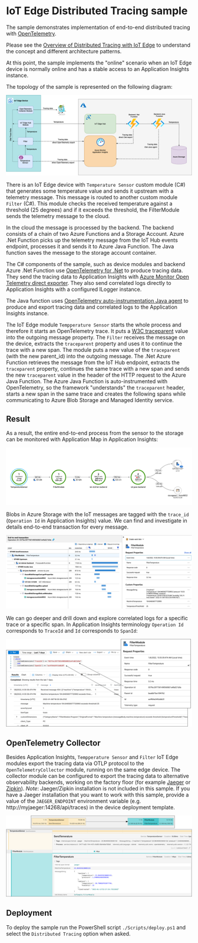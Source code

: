 # IoT Edge Distributed Tracing sample

The sample demonstrates implementation of end-to-end distributed tracing with [OpenTelemetry](https://opentelemetry.io).  

Please see the [Overview of Distributed Tracing with IoT Edge](./../docs/iot-edge-distributed-tracing.md) to understand the concept and different architecture patterns. 

At this point, the sample implements the "online" scenario when an IoT Edge device is normally online and has a stable access to an Application Insights instance.  

The topology of the sample is represented on the following diagram:

![distr-tarcing-sampple](./../docs/iot-distr-tracing-sample.png)


There is an IoT Edge device with `Temperature Sensor` custom module (C#) that generates some temperature value and sends it upstream with a telemetry message. This message is routed to another custom module `Filter` (C#). This module checks the received temperature against a threshold (25 degrees) and if it exceeds the threshold, the FilterModule sends the telemetry message to the cloud.

In the cloud the message is processed by the backend. The backend consists of a chain of two Azure Functions and a Storage Account. 
Azure .Net Function picks up the telemetry message from the IoT Hub events endpoint, processes it and sends it to Azure Java Function. The Java function saves the message to the storage account container. 

The C# components of the sample, such as device modules and backend Azure .Net Function use [OpenTelemetry for .Net](https://github.com/open-telemetry/opentelemetry-dotnet/blob/main/src/OpenTelemetry.Api/README.md#introduction-to-opentelemetry-net-tracing-api) to produce tracing data. They send the tracing data to Application Insights with [Azure Monitor Open Telemetry direct exporter](https://docs.microsoft.com/en-us/azure/azure-monitor/app/opentelemetry-enable?tabs=net). They also send correlated logs directly to Application Insights with a configured ILogger instance.

The Java function uses [OpenTelemetry auto-instrumentation Java agent](https://docs.microsoft.com/en-us/azure/azure-monitor/app/java-in-process-agent) to produce and export tracing data and correlated logs to the Application Insights instance.  

The IoT Edge module `Tempperature Sensor` starts the whole process and therefore it starts an OpenTelemetry trace. It puts a [W3C traceparent](https://www.w3.org/TR/trace-context/#relationship-between-the-headers) value into the outgoing message property. The `Filter` receives the message on the device, extracts the `traceparent` property and uses it to continue the trace with a new span. The module puts a new value of the `traceparent` (with the new parent_id) into the outgoing message. The .Net Azure Function retrieves the message from the IoT Hub endpoint, extracts the `traceparent` property, continues the same trace with a new span and sends the new `traceparent` value in the header of the HTTP request to the Azure Java Function. The Azure Java Function is auto-instrumented with OpenTelemetry, so the framework "understands" the `traceparent` header, starts a new span in the same trace and creates the following spans while communicating to Azure Blob Storage and Managed Identity service. 
  
## Result
As a result, the entire end-to-end process from the sensor to the storage can be monitored with Application Map in Application Insights:

![application-map](./../docs/application-map.png)

Blobs in Azure Storage with the IoT messages are tagged with the `trace_id` (`Operation Id` in Application Insights) value. We can find and investigate in details end-to-end transaction for every message.   

![transaction](./../docs/iot-distr-tracing-transaction.png)

We can go deeper and drill down and explore correlated logs for a specific trace or a specific span. In Application Insights terminology `Operation Id` corresponds to `TraceId` and `Id` corresponds to `SpanId`:

![logs](./../docs/iot-distr-tracing-logs.png)

## OpenTelemetry Collector
Besides Application Insights, `Tempperature Sensor` and `Filter` IoT Edge modules export the tracing data via OTLP protocol to the `OpenTelemetryCollector` module, running on the same edge device. The collector module can be configured to export the tracing data to alternative observability backends, working on the factory floor (for example [Jaeger](https://www.jaegertracing.io) or [Zipkin](https://zipkin.io)). 
_Note_: Jaeger/Zipkin installation is not included in this sample. If you have a Jaeger installation that you want to work with this sample, provide a value of the `JAEGER_ENDPOINT` environment variable
(e.g. http://myjaeger:14268/api/traces) in the device deployment template.

![jaeger](./../docs/iot-distr-tracing-jaeger.png)

## Deployment
To deploy the sample run the PowerShell script `./Scripts/deploy.ps1` and select the `Distributed Tracing` option when asked. 

  


 

